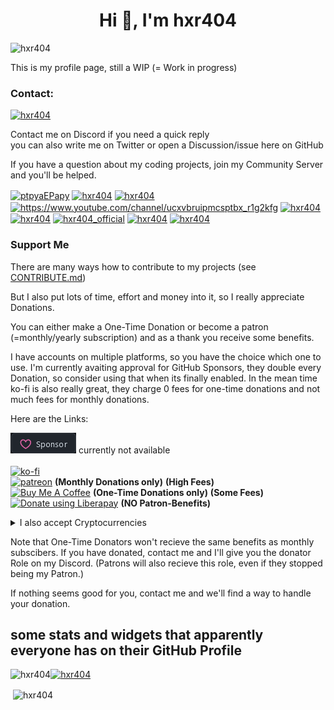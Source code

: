 <!--
**hxr404/hxr404** is a ✨ _special_ ✨ repository because its `README.md` (this file) appears on your GitHub profile.

Here are some ideas to get you started:

- 🔭 I’m currently working on ...
- 🌱 I’m currently learning ...
- 👯 I’m looking to collaborate on ...
- 🤔 I’m looking for help with ...
- 💬 Ask me about ...
- 📫 How to reach me: ...
- 😄 Pronouns: ...
- ⚡ Fun fact: ...
-->
<h1 align="center">Hi 👋, I'm hxr404</h1>

<p align="left"> <img src="https://komarev.com/ghpvc/?username=hxr404&label=Profile%20views&color=0e75b6&style=flat" alt="hxr404" /> </p>

This is my profile page, still a WIP (= Work in progress)


### Contact:

<p align="left"> <a href="https://twitter.com/hxr404" target="blank"><img src="https://img.shields.io/twitter/follow/hxr404?logo=twitter&style=for-the-badge" alt="hxr404" /></a> </p>

Contact me on Discord if you need a quick reply<br>
you can also write me on Twitter or open a Discussion/issue here on GitHub<br>

If you have a question about my coding projects, join my Community Server and you'll be helped.

<a href="https://discord.gg/ptpyaEPapy" target="blank"><img align="center" src="https://cdn.jsdelivr.net/npm/simple-icons@3.0.1/icons/discord.svg" alt="ptpyaEPapy" height="30" width="40" /></a>
<a href="https://twitter.com/hxr404" target="blank"><img align="center" src="https://cdn.jsdelivr.net/npm/simple-icons@3.0.1/icons/twitter.svg" alt="hxr404" height="30" width="40" /></a>
<a href="https://github.com/hxr404" target="blank"><img align="center" src="https://cdn.jsdelivr.net/npm/simple-icons@3.0.1/icons/github.svg" alt="hxr404" height="30" width="40" /></a>
<a href="https://www.youtube.com/channel/ucxvbruipmcsptbx_r1g2kfg" target="blank"><img align="center" src="https://cdn.jsdelivr.net/npm/simple-icons@3.0.1/icons/youtube.svg" alt="https://www.youtube.com/channel/ucxvbruipmcsptbx_r1g2kfg" height="30" width="40" /></a>
<a href="https://reddit.com/u/hxr404" target="blank"><img align="center" src="https://cdn.jsdelivr.net/npm/simple-icons@3.0.1/icons/reddit.svg" alt="hxr404" height="30" width="40" /></a>
<a href="https:/twitch.tv/hxr404" target="blank"><img align="center" src="https://cdn.jsdelivr.net/npm/simple-icons@3.0.1/icons/twitch.svg" alt="hxr404" height="30" width="40" /></a>
<a href="https://instagram.com/hxr404_official" target="blank"><img align="center" src="https://cdn.jsdelivr.net/npm/simple-icons@3.0.1/icons/instagram.svg" alt="hxr404_official" height="30" width="40" /></a>
<a href="https://dev.to/hxr404" target="blank"><img align="center" src="https://cdn.jsdelivr.net/npm/simple-icons@3.0.1/icons/dev-dot-to.svg" alt="hxr404" height="30" width="40" /></a>
<a href="https://fb.com/hxr404" target="blank"><img align="center" src="https://cdn.jsdelivr.net/npm/simple-icons@3.0.1/icons/facebook.svg" alt="hxr404" height="30" width="40" /></a>


</p>


### Support Me

There are  many ways how to contribute to my projects (see [CONTRIBUTE.md](CONTRIBUTE.md))<br>

But I also put lots of time, effort and money into it, so I really appreciate Donations.

You can either make a One-Time Donation or become a patron (=monthly/yearly subscription) and as a thank you receive some benefits.


I have accounts on multiple platforms, so you have the choice which one to use.
I'm currently avaiting approval for GitHub Sponsors, they double every Donation, so consider using that when its finally enabled.
In the mean time ko-fi is also really great, they charge 0 fees for one-time donations and not much fees for monthly donations.

Here are the Links:

<strike><a href="https://github.com/sponsors/hxr404"><img alt="GitHub Sponsors" src="sponsors.png"></a></strike> currently not available<br>
<br>
[![ko-fi](https://ko-fi.com/img/githubbutton_sm.svg)](https://ko-fi.com/E1E35SXAO)
<br>
<a href="https://patreon.org/hxr404"><img width="216" alt="patreon" src="https://user-images.githubusercontent.com/55095883/123521942-26e90a80-d6ba-11eb-822f-2140d890ee56.png"></a> **(Monthly Donations only)** **(High Fees)**
<br>
<a href="https://www.buymeacoffee.com/hxr404" target="_blank"><img src="https://cdn.buymeacoffee.com/buttons/v2/default-yellow.png" alt="Buy Me A Coffee" height="41px" width="174px" ></a> **(One-Time Donations only)** **(Some Fees)**
<br>
<a href="https://liberapay.com/hxr404/donate"><img alt="Donate using Liberapay" src="https://liberapay.com/assets/widgets/donate.svg"></a> **(NO Patron-Benefits)**
<br>
<details>
  <summary>I also accept Cryptocurrencies</summary>
  
<img src="hxr404_monero.png" alt="QR code of the monero adress"></img>
`889sJKy5Ag2TGeJkU1hFtNHd9d4knsaVzjJcZDSgVeixZY2hnRPVFaNB876SBjkjpBS3gJe1U7x24YiChq6h7wdjGKLXmLj`<br>
In case you want to donate with another crypto e.g. Bitcoin, there are plenty of good exchanges that offer monero, for example I personally recommend HavenoDEX.
</details>

Note that One-Time Donators won't recieve the same benefits as monthly subscibers. If you have donated, contact me and I'll give you the donator Role on my Discord.
(Patrons will also recieve this role, even if they stopped being my Patron.)



If nothing seems good for you, contact me and we'll find a way to handle your donation.



## some stats and widgets that apparently everyone has on their GitHub Profile

<a href="https://github.com/ryo-ma/github-profile-trophy"><img src="https://github-profile-trophy.vercel.app/?username=hxr404" alt="hxr404" /></a>
<img align="left" src="https://github-readme-stats.vercel.app/api/top-langs?username=hxr404&show_icons=true" alt="hxr404" />

<p>&nbsp;<img align="center" src="https://github-readme-stats.vercel.app/api?username=hxr404&show_icons=true&locale=en" alt="hxr404" /></p>

